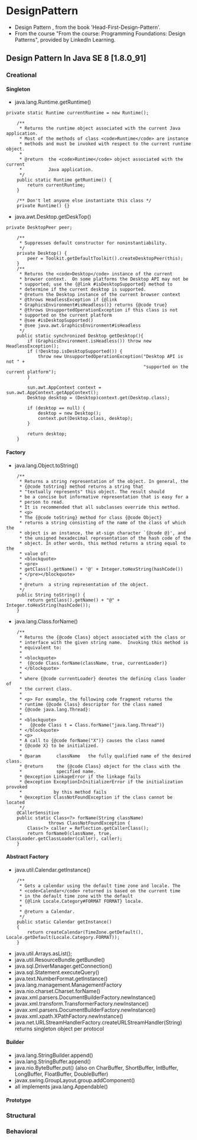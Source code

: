 # DesignPattern
* Design Pattern , from the book 'Head-First-Design-Pattern'. 
* From the course "From the course: Programming Foundations: Design Patterns", provided by LinkedIn Learning.

## Design Pattern In Java SE 8  [1.8.0_91]
### Creational
#### Singleton
* java.lang.Runtime.getRuntime()
```
private static Runtime currentRuntime = new Runtime();

    /**
     * Returns the runtime object associated with the current Java application.
     * Most of the methods of class <code>Runtime</code> are instance
     * methods and must be invoked with respect to the current runtime object.
     *
     * @return  the <code>Runtime</code> object associated with the current
     *          Java application.
     */
    public static Runtime getRuntime() {
        return currentRuntime;
    }

    /** Don't let anyone else instantiate this class */
    private Runtime() {}

```
* java.awt.Desktop.getDeskTop()
```
private DesktopPeer peer;

    /**
     * Suppresses default constructor for noninstantiability.
     */
    private Desktop() {
        peer = Toolkit.getDefaultToolkit().createDesktopPeer(this);
    }
    /**
     * Returns the <code>Desktop</code> instance of the current
     * browser context.  On some platforms the Desktop API may not be
     * supported; use the {@link #isDesktopSupported} method to
     * determine if the current desktop is supported.
     * @return the Desktop instance of the current browser context
     * @throws HeadlessException if {@link
     * GraphicsEnvironment#isHeadless()} returns {@code true}
     * @throws UnsupportedOperationException if this class is not
     * supported on the current platform
     * @see #isDesktopSupported()
     * @see java.awt.GraphicsEnvironment#isHeadless
     */
    public static synchronized Desktop getDesktop(){
        if (GraphicsEnvironment.isHeadless()) throw new HeadlessException();
        if (!Desktop.isDesktopSupported()) {
            throw new UnsupportedOperationException("Desktop API is not " +
                                                    "supported on the current platform");
        }

        sun.awt.AppContext context = sun.awt.AppContext.getAppContext();
        Desktop desktop = (Desktop)context.get(Desktop.class);

        if (desktop == null) {
            desktop = new Desktop();
            context.put(Desktop.class, desktop);
        }

        return desktop;
    }

```

#### Factory
* java.lang.Object.toString()
```
    /**
     * Returns a string representation of the object. In general, the
     * {@code toString} method returns a string that
     * "textually represents" this object. The result should
     * be a concise but informative representation that is easy for a
     * person to read.
     * It is recommended that all subclasses override this method.
     * <p>
     * The {@code toString} method for class {@code Object}
     * returns a string consisting of the name of the class of which the
     * object is an instance, the at-sign character `{@code @}', and
     * the unsigned hexadecimal representation of the hash code of the
     * object. In other words, this method returns a string equal to the
     * value of:
     * <blockquote>
     * <pre>
     * getClass().getName() + '@' + Integer.toHexString(hashCode())
     * </pre></blockquote>
     *
     * @return  a string representation of the object.
     */
    public String toString() {
        return getClass().getName() + "@" + Integer.toHexString(hashCode());
    }

```
* java.lang.Class.forName()
```
    /**
     * Returns the {@code Class} object associated with the class or
     * interface with the given string name.  Invoking this method is
     * equivalent to:
     *
     * <blockquote>
     *  {@code Class.forName(className, true, currentLoader)}
     * </blockquote>
     *
     * where {@code currentLoader} denotes the defining class loader of
     * the current class.
     *
     * <p> For example, the following code fragment returns the
     * runtime {@code Class} descriptor for the class named
     * {@code java.lang.Thread}:
     *
     * <blockquote>
     *   {@code Class t = Class.forName("java.lang.Thread")}
     * </blockquote>
     * <p>
     * A call to {@code forName("X")} causes the class named
     * {@code X} to be initialized.
     *
     * @param      className   the fully qualified name of the desired class.
     * @return     the {@code Class} object for the class with the
     *             specified name.
     * @exception LinkageError if the linkage fails
     * @exception ExceptionInInitializerError if the initialization provoked
     *            by this method fails
     * @exception ClassNotFoundException if the class cannot be located
     */
    @CallerSensitive
    public static Class<?> forName(String className)
                throws ClassNotFoundException {
        Class<?> caller = Reflection.getCallerClass();
        return forName0(className, true, ClassLoader.getClassLoader(caller), caller);
    }
```
#### Abstract Factory 
* java.util.Calendar.getInstance()
```
    /**
     * Gets a calendar using the default time zone and locale. The
     * <code>Calendar</code> returned is based on the current time
     * in the default time zone with the default
     * {@link Locale.Category#FORMAT FORMAT} locale.
     *
     * @return a Calendar.
     */
    public static Calendar getInstance()
    {
        return createCalendar(TimeZone.getDefault(), Locale.getDefault(Locale.Category.FORMAT));
    }

```
* java.util.Arrays.asList();
* java.util.ResourceBundle.getBundle()
* java.sql.DriverManager.getConnection()
* java.sql.Statement.executeQuery()
* java.text.NumberFormat.getInstance()
* java.lang.management.ManagementFactory
* java.nio.charset.Charset.forName()
* javax.xml.parsers.DocumentBuilderFactory.newInstance()
* javax.xml.transform.TransformerFactory.newInstance()
* javax.xml.parsers.DocumentBuilderFactory.newInstance()
* javax.xml.xpath.XPathFactory.newInstance()
* java.net.URLStreamHandlerFactory.createURLStreamHandler(String) returns singleton object per protocol

#### Builder
* java.lang.StringBuilder.append()
* java.lang.StringBuffer.append()
* java.nio.ByteBuffer.put() (also on CharBuffer, ShortBuffer, IntBuffer, LongBuffer, FloatBuffer, DoubleBuffer)
* javax.swing.GroupLayout.group.addComponent()
* all implements java.lang.Appendable()

#### Prototype 
### Structural
### Behavioral

